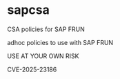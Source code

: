 # sapcsa
CSA policies for SAP FRUN 

adhoc policies to use with SAP FRUN

USE AT YOUR OWN RISK

CVE-2025-23186

